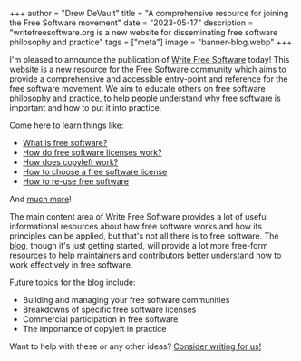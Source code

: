 +++
author = "Drew DeVault"
title = "A comprehensive resource for joining the Free Software movement"
date = "2023-05-17"
description = "writefreesoftware.org is a new website for disseminating free software philosophy and practice"
tags = ["meta"]
image = "banner-blog.webp"
+++

I'm pleased to announce the publication of [Write Free Software](/) today! This
website is a new resource for the Free Software community which aims to provide
a comprehensive and accessible entry-point and reference for the free software
movement. We aim to educate others on free software philosophy and practice, to
help people understand why free software is important and how to put it into
practice.

Come here to learn things like:

- [What is free software?](https://writefreesoftware.org/learn/)
- [How do free software licenses work?](https://writefreesoftware.org/learn/licenses/)
- [How does copyleft work?](https://writefreesoftware.org/learn/copyleft/)
- [How to choose a free software license](https://writefreesoftware.org/learn/participate/choose-a-license/)
- [How to re-use free software](https://writefreesoftware.org/learn/participate/derived-works/)

And [much more](https://writefreesoftware.org/learn/)!

The main content area of Write Free Software provides a lot of useful
informational resources about how free software works and how its principles can
be applied, but that's not all there is to free software. The [blog][1], though
it's just getting started, will provide a lot more free-form resources to help
maintainers and contributors better understand how to work effectively in free
software.

Future topics for the blog include:

[1]: /blog

- Building and managing your free software communities
- Breakdowns of specific free software licenses
- Commercial participation in free software
- The importance of copyleft in practice

Want to help with these or any other ideas?
[Consider writing for us!](https://sr.ht/~sircmpwn/writefreesoftware.org/)
